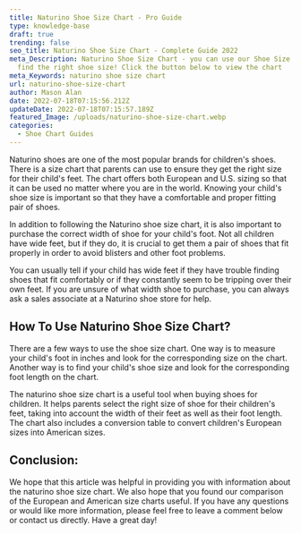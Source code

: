```yaml
---
title: Naturino Shoe Size Chart - Pro Guide
type: knowledge-base
draft: true
trending: false
seo_title: Naturino Shoe Size Chart - Complete Guide 2022
meta_Description: Naturino Shoe Size Chart - you can use our Shoe Size Chart to
  find the right shoe size! Click the button below to view the chart
meta_Keywords: naturino shoe size chart
url: naturino-shoe-size-chart
author: Mason Alan
date: 2022-07-18T07:15:56.212Z
updateDate: 2022-07-18T07:15:57.189Z
featured_Image: /uploads/naturino-shoe-size-chart.webp
categories:
  - Shoe Chart Guides
---
```

Naturino shoes are one of the most popular brands for children's shoes. There is a size chart that parents can use to ensure they get the right size for their child's feet. The chart offers both European and U.S. sizing so that it can be used no matter where you are in the world. Knowing your child's shoe size is important so that they have a comfortable and proper fitting pair of shoes. 

In addition to following the Naturino shoe size chart, it is also important to purchase the correct width of shoe for your child's foot. Not all children have wide feet, but if they do, it is crucial to get them a pair of shoes that fit properly in order to avoid blisters and other foot problems. 

You can usually tell if your child has wide feet if they have trouble finding shoes that fit comfortably or if they constantly seem to be tripping over their own feet. If you are unsure of what width shoe to purchase, you can always ask a sales associate at a Naturino shoe store for help.

## **How To Use Naturino Shoe Size Chart?**

There are a few ways to use the shoe size chart. One way is to measure your child's foot in inches and look for the corresponding size on the chart. Another way is to find your child's shoe size and look for the corresponding foot length on the chart.

The naturino shoe size chart is a useful tool when buying shoes for children. It helps parents select the right size of shoe for their children's feet, taking into account the width of their feet as well as their foot length. The chart also includes a conversion table to convert children's European sizes into American sizes.

## **Conclusion:**

We hope that this article was helpful in providing you with information about the naturino shoe size chart. We also hope that you found our comparison of the European and American size charts useful. If you have any questions or would like more information, please feel free to leave a comment below or contact us directly. Have a great day!